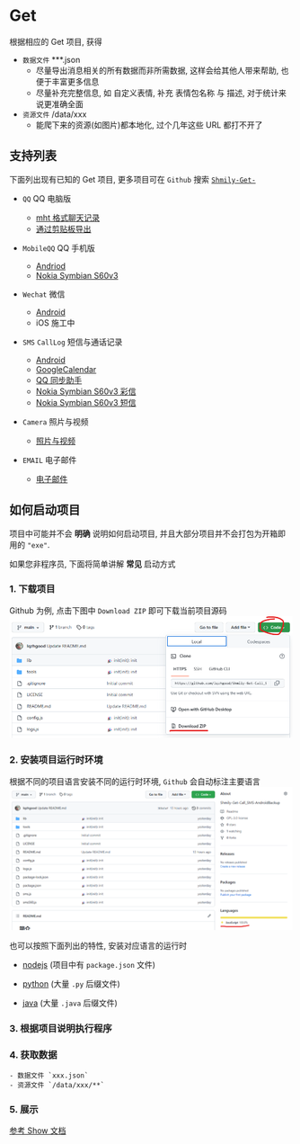 # Get

根据相应的 Get 项目, 获得

-   `数据文件` \*\*\*.json
    -   尽量导出消息相关的所有数据而非所需数据, 这样会给其他人带来帮助, 也便于丰富更多信息
    -   尽量补充完整信息, 如 自定义表情, 补充 表情包名称 与 描述, 对于统计来说更准确全面
-   `资源文件` /data/xxx
    -   能爬下来的资源(如图片)都本地化, 过个几年这些 URL 都打不开了

## 支持列表

下面列出现有已知的 Get 项目, 更多项目可在 `Github` 搜索 [`Shmily-Get-`](https://github.com/search?q=Shmily-Get-&type=repositories)

-   `QQ` QQ 电脑版

    -   [mht 格式聊天记录](https://github.com/lqzhgood/Shmily-Get-QQ-PC_MHT)
    -   [通过剪贴板导出](https://github.com/lqzhgood/Shmily-Get-QQ-PC_Clipboard)

-   `MobileQQ` QQ 手机版

    -   [Andriod](https://github.com/lqzhgood/Shmily-Get-MobileQQ-Andriod)
    -   [Nokia Symbian S60v3](https://github.com/lqzhgood/Shmily-Get-MobileQQ-S60v3)

-   `Wechat` 微信
    -   [Android](https://github.com/lqzhgood/Shmily-Get-Wechat)
    -   iOS 施工中
-   `SMS` `CallLog` 短信与通话记录
    -   [Android](https://github.com/lqzhgood/Shmily-Get-Call_SMS-Android)
    -   [GoogleCalendar](https://github.com/lqzhgood/Shmily-Get-Call_SMS-calendar_google_com)
    -   [QQ 同步助手](https://github.com/lqzhgood/Shmily-Get-Call_SMS-ic_qq_com)
    -   [Nokia Symbian S60v3 彩信](https://github.com/lqzhgood/Shmily-Get-Call_SMS-S60v3_MMS)
    -   [Nokia Symbian S60v3 短信](https://github.com/lqzhgood/Shmily-Get-Call_SMS-S60v3_SMS)
-   `Camera` 照片与视频
    -   [照片与视频](https://github.com/lqzhgood/Shmily-Get-Camera)
-   `EMAIL` 电子邮件
    -   [电子邮件](https://github.com/lqzhgood/Shmily-Get-Email)

## 如何启动项目

项目中可能并不会 **明确** 说明如何启动项目, 并且大部分项目并不会打包为开箱即用的 `"exe"`.

如果您非程序员, 下面将简单讲解 **常见** 启动方式

### 1. 下载项目

Github 为例, 点击下图中 `Download ZIP` 即可下载当前项目源码
![down repo](./assets/down_repo.png)

### 2. 安装项目运行时环境

根据不同的项目语言安装不同的运行时环境, `Github` 会自动标注主要语言
![what-languages](./assets/what-languages.png)

也可以按照下面列出的特性, 安装对应语言的运行时

-   [nodejs](../setup-runtime/nodejs) (项目中有 `package.json` 文件)

-   [python](../setup-runtime/python) (大量 `.py` 后缀文件)

-   [java](../setup-runtime/java) (大量 `.java` 后缀文件)

### 3. 根据项目说明执行程序

### 4. 获取数据

    - 数据文件 `xxx.json`
    - 资源文件 `/data/xxx/**`

### 5. 展示

[参考 Show 文档](./show.md)
